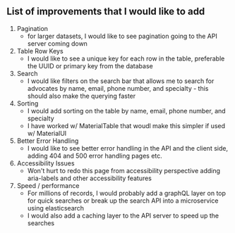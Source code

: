 ## List of improvements that I would like to add

1. Pagination
   - for larger datasets, I would like to see pagination going to the API server coming down
2. Table Row Keys
    - I would like to see a unique key for each row in the table, preferable the UUID or primary key from the database
3. Search
    - I would like filters on the search bar that allows me to search for advocates by name, email, phone number, and specialty - this should also make the querying faster
4. Sorting 
    - I would add sorting on the table by name, email, phone number, and specialty
    - I have worked w/ MaterialTable that woudl make this simpler if used w/ MaterialUI
5. Better Error Handling
    - I would like to see better error handling in the API and the client side, adding 404 and 500 error handling pages etc.
6. Accessibility Issues
    - Won't hurt to redo this page from accessibility perspective adding aria-labels and other accessibility features
7. Speed / performance
    - For millions of records, I would probably add a graphQL layer on top for quick searches or break up the search API into a microservice using elasticsearch
    - I would also add a caching layer to the API server to speed up the searches